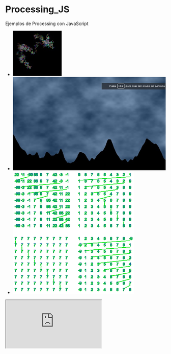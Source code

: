 # Processing_JS
Ejemplos de Processing con JavaScript

* ![sketch](/muestras/sketch.jpg)
* ![sketch5](/muestras/sketch5.jpg)
* ![sketch7](/muestras/sketch7.png)

<iframe src="https://editor.p5js.org/g.vergaragonzaga/embed/2Taud6PgJ"></iframe>
